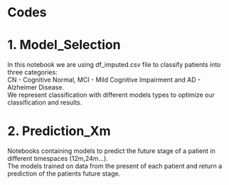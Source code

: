 # Codes
# 1. Model_Selection
  In this notebook we are using df_imputed.csv file to classify patients into three categories: <br>
  CN - Cognitive Normal, MCI - Mild Cognitive Impairment and AD - Alzheimer Disease.<br>
  We represent classification with different models types to optimize our classification and results.
# 2. Prediction_Xm
  Notebooks containing models to predict the future stage of a patient in different timespaces (12m,24m...).<br>
  The models trained on data from the present of each patient and return a prediction of the patients future stage.
  
  
